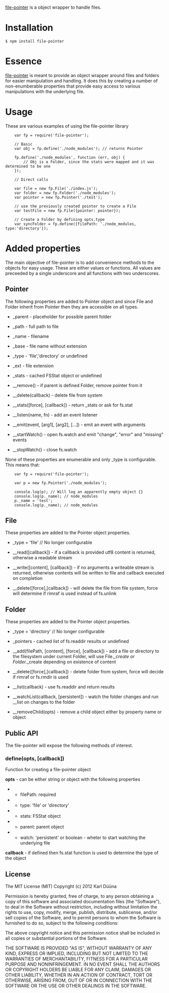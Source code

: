 [file-pointer](https://github.com/DeadAlready/node-file-pointer) is a object wrapper to handle files.

# Installation

    $ npm install file-pointer

# Essence

[file-pointer](https://github.com/DeadAlready/node-file-pointer) is meant to provide an object wrapper
around files and folders for easier manipulation and handling. It does this by creating a number of non-enumberable
properties that provide easy access to various manipulations with the underlying file.

# Usage

These are various examples of using the file-pointer library

		var fp = require('file-pointer');

		// Basic
		var obj = fp.define('./node_modules'); // returns Pointer

		fp.define('./node_modules', function (err, obj) {
			// Obj is a Folder, since the stats were mapped and it was determined to be one
		});

		// Direct calls

		var file = new fp.File('./index.js');
		var folder = new fp.Folder('./node_modules');
		var pointer = new fp.Pointer('./test');

		// use the previously created pointer to create a File
		var testFile = new fp.File({pointer: pointer});

		// Create a Folder by defining opts.type
		var syncFolder = fp.define({filePath: './node_modules, type:'directory'});

# Added properties

The main objective of file-pointer is to add convenience methods to the objects for easy usage.
These are either values or functions. All values are preceeded by a single underscore and all functions with two underscores.

## Pointer

The following properties are added to Pointer object and since File and Folder inherit from Pointer then
they are accessible on all types.

* _parent - placeholder for possible parent folder
* _path - full path to file
* _name - filename
* _base - file name without extension
* _type - 'file','directory' or undefined
* _ext - file extension
* _stats - cached FSStat object or undefined

* __remove() - if parent is defined Folder, remove pointer from it
* __delete(callback) - delete file from system
* __stats([force], [callback]) - return _stats or ask for fs.stat
* __listen(name, fn) - add an event listener
* __emit(event, [arg1], [arg2], [...]) - emit an event with arguments
* __startWatch() - open fs.watch and emit "change", "error" and "missing" events
* __stopWatch() - close fs.watch

None of these properties are enumerable and only _type is configurable.
This means that:

		var fp = require('file-pointer');

		var p = new fp.Pointer('./node_modules');

		console.log(p); // Will log an apparently empty object {}
		console.log(p._name); // node_modules
		p._name = 'test';
		console.log(p._name); // node_modules

## File

These properties are added to the Pointer object properties.

* _type = 'file' // No longer configurable

* __read([callback]) - if a callback is provided utf8 content is returned, otherwise a readable stream
* __write([content], [callback]) - if no arguments a writeable stream is returned,
otherwise contents will be written to file and callback executed on completion
* __delete([force],[callback]) - will delete the file from file system, force will determine if rimraf is used instead of fs.unlink


## Folder

These properties are added to the Pointer object properties.

* _type = 'directory' // No longer configurable
* _pointers - cached list of fs.readdir results or undefined

* __add(filePath, [content], [force], [callback]) - add a file or directory to the filesystem under current Folder,
will use File._\_create or Folder._\_create depending on existence of content
* __delete([force],[callback]) - delete folder from system, force will decide if rimraf or fs.rmdir is used
* __list(callback) - use fs.readdir and return results
* __watchList(callback, [persistent]) - watch the folder changes and run __list on changes to the folder
* __removeChild(opts) - remove a child object either by property name or object


## Public API

The file-pointer will expose the following methods of interest.

### define(opts, [callback])

Function for creating a file-pointer object

__opts__ - can be either string or object with the following properties
* - filePath: required
* - type: 'file' or 'directory'
* - stats: FSStat object
* - parent: parent object
* - watch: 'persistent' or boolean - wheter to start watching the underlying file

__callback__ - if defined then fs.stat function is used to determine the type of the object

## License

The MIT License (MIT)
Copyright (c) 2012 Karl Düüna

Permission is hereby granted, free of charge, to any person obtaining a copy of
this software and associated documentation files (the "Software"), to deal in
the Software without restriction, including without limitation the rights to
use, copy, modify, merge, publish, distribute, sublicense, and/or sell copies of
the Software, and to permit persons to whom the Software is furnished to do so,
subject to the following conditions:

The above copyright notice and this permission notice shall be included in all
copies or substantial portions of the Software.

THE SOFTWARE IS PROVIDED "AS IS", WITHOUT WARRANTY OF ANY KIND, EXPRESS OR
IMPLIED, INCLUDING BUT NOT LIMITED TO THE WARRANTIES OF MERCHANTABILITY,
FITNESS FOR A PARTICULAR PURPOSE AND NONINFRINGEMENT. IN NO EVENT SHALL THE
AUTHORS OR COPYRIGHT HOLDERS BE LIABLE FOR ANY CLAIM, DAMAGES OR OTHER
LIABILITY, WHETHER IN AN ACTION OF CONTRACT, TORT OR OTHERWISE, ARISING FROM,
OUT OF OR IN CONNECTION WITH THE SOFTWARE OR THE USE OR OTHER DEALINGS IN THE
SOFTWARE.